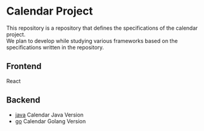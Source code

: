# Calendar Project

This repository is a repository that defines the specifications of the calendar project.  
We plan to develop while studying various frameworks based on the specifications written in the repository.

## Frontend
React

## Backend
- [java](https://github.com/lshdainty/java) Calendar Java Version
- [go](https://github.com/lshdainty/go) Calendar Golang Version
